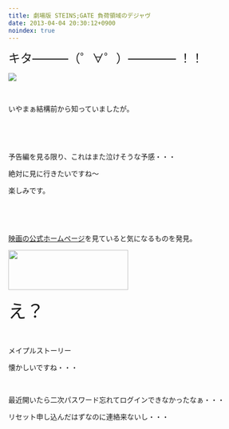 ```yaml
---
title: 劇場版 STEINS;GATE 負荷領域のデジャヴ
date: 2013-04-04 20:30:12+0900
noindex: true
---
```

<p><span style="font-size:24px;">キタ———（゜∀゜）———— ！！</span></p>
<p><img src="https://lh5.googleusercontent.com/-EXB4uhDaJMc/UV1ij0c0x0I/AAAAAAAAB2c/fSs2YWQhbHw/s640/Screenshot%2520from%25202013-04-04%252020%253A21%253A00.png" /></p>
<p>&nbsp;</p>
<p>いやまぁ結構前から知っていましたが。</p>
<p>&nbsp;</p>
<p>&nbsp;</p>
<p>予告編を見る限り、これはまた泣けそうな予感・・・</p>
<p>絶対に見に行きたいですね〜</p>
<p>楽しみです。</p>
<p>&nbsp;</p>
<p>&nbsp;</p>
<p><a href="http://steinsgate-movie.jp/">映画の公式ホームページ</a>を見ていると気になるものを発見。</p>
<p><img src="https://lh3.googleusercontent.com/-ATZfQkR9ZzM/UV1joirnmqI/AAAAAAAAB2o/aotApCDdKyw/s800/Screenshot%2520from%25202013-04-04%252020%253A25%253A49.png" height="80" width="240" /></p>
<p><span style="font-size:36px;">え？</span></p>
<p>&nbsp;</p>
<p>メイプルストーリー</p>
<p>懐かしいですね・・・</p>
<p>&nbsp;</p>
<p>最近開いたら二次パスワード忘れてログインできなかったなぁ・・・</p>
<p>リセット申し込んだはずなのに連絡来ないし・・・</p>

